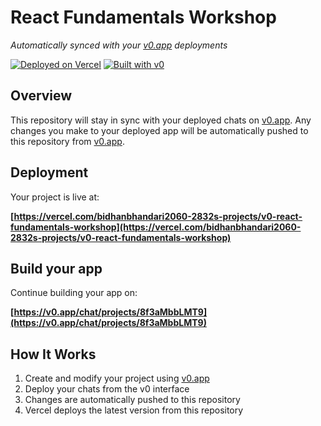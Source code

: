 # React Fundamentals Workshop

*Automatically synced with your [v0.app](https://v0.app) deployments*

[![Deployed on Vercel](https://img.shields.io/badge/Deployed%20on-Vercel-black?style=for-the-badge&logo=vercel)](https://vercel.com/bidhanbhandari2060-2832s-projects/v0-react-fundamentals-workshop)
[![Built with v0](https://img.shields.io/badge/Built%20with-v0.app-black?style=for-the-badge)](https://v0.app/chat/projects/8f3aMbbLMT9)

## Overview

This repository will stay in sync with your deployed chats on [v0.app](https://v0.app).
Any changes you make to your deployed app will be automatically pushed to this repository from [v0.app](https://v0.app).

## Deployment

Your project is live at:

**[https://vercel.com/bidhanbhandari2060-2832s-projects/v0-react-fundamentals-workshop](https://vercel.com/bidhanbhandari2060-2832s-projects/v0-react-fundamentals-workshop)**

## Build your app

Continue building your app on:

**[https://v0.app/chat/projects/8f3aMbbLMT9](https://v0.app/chat/projects/8f3aMbbLMT9)**

## How It Works

1. Create and modify your project using [v0.app](https://v0.app)
2. Deploy your chats from the v0 interface
3. Changes are automatically pushed to this repository
4. Vercel deploys the latest version from this repository
